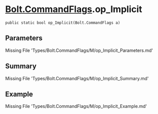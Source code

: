 # [Bolt.CommandFlags](Types/Bolt.CommandFlags.md).op_Implicit
`public static bool op_Implicit(Bolt.CommandFlags a)`
## Parameters
Missing File 'Types/Bolt.CommandFlags/M/op_Implicit_Parameters.md'
## Summary
Missing File 'Types/Bolt.CommandFlags/M/op_Implicit_Summary.md'
## Example
Missing File 'Types/Bolt.CommandFlags/M/op_Implicit_Example.md'
